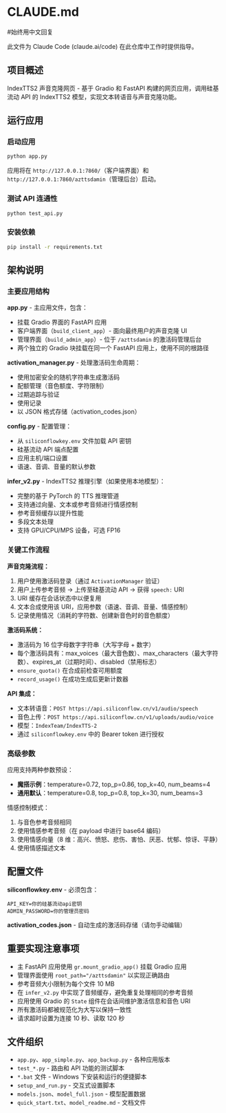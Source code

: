 # CLAUDE.md

#始终用中文回复

此文件为 Claude Code (claude.ai/code) 在此仓库中工作时提供指导。

## 项目概述

IndexTTS2 声音克隆网页 - 基于 Gradio 和 FastAPI 构建的网页应用，调用硅基流动 API 的 IndexTTS2 模型，实现文本转语音与声音克隆功能。

## 运行应用

### 启动应用
```bash
python app.py
```

应用将在 `http://127.0.0.1:7860/`（客户端界面）和 `http://127.0.0.1:7860/azttsdamin`（管理后台）启动。

### 测试 API 连通性
```bash
python test_api.py
```

### 安装依赖
```bash
pip install -r requirements.txt
```

## 架构说明

### 主要应用结构

**app.py** - 主应用文件，包含：
- 挂载 Gradio 界面的 FastAPI 应用
- 客户端界面（`build_client_app`）- 面向最终用户的声音克隆 UI
- 管理界面（`build_admin_app`）- 位于 `/azttsdamin` 的激活码管理后台
- 两个独立的 Gradio 块挂载在同一个 FastAPI 应用上，使用不同的根路径

**activation_manager.py** - 处理激活码生命周期：
- 使用加密安全的随机字符串生成激活码
- 配额管理（音色额度、字符限制）
- 过期追踪与验证
- 使用记录
- 以 JSON 格式存储（activation_codes.json）

**config.py** - 配置管理：
- 从 `siliconflowkey.env` 文件加载 API 密钥
- 硅基流动 API 端点配置
- 应用主机/端口设置
- 语速、音调、音量的默认参数

**infer_v2.py** - IndexTTS2 推理引擎（如果使用本地模型）：
- 完整的基于 PyTorch 的 TTS 推理管道
- 支持通过向量、文本或参考音频进行情感控制
- 参考音频缓存以提升性能
- 多段文本处理
- 支持 GPU/CPU/MPS 设备，可选 FP16

### 关键工作流程

**声音克隆流程：**
1. 用户使用激活码登录（通过 `ActivationManager` 验证）
2. 用户上传参考音频 → 上传至硅基流动 API → 获得 `speech:` URI
3. URI 缓存在会话状态中以便复用
4. 文本合成使用该 URI，应用参数（语速、音调、音量、情感控制）
5. 记录使用情况（消耗的字符数、创建新音色时的音色额度）

**激活码系统：**
- 激活码为 16 位字母数字字符串（大写字母 + 数字）
- 每个激活码具有：max_voices（最大音色数）、max_characters（最大字符数）、expires_at（过期时间）、disabled（禁用标志）
- `ensure_quota()` 在合成前检查可用额度
- `record_usage()` 在成功生成后更新计数器

**API 集成：**
- 文本转语音：`POST https://api.siliconflow.cn/v1/audio/speech`
- 音色上传：`POST https://api.siliconflow.cn/v1/uploads/audio/voice`
- 模型：`IndexTeam/IndexTTS-2`
- 通过 `siliconflowkey.env` 中的 Bearer token 进行授权

### 高级参数

应用支持两种参数预设：
- **魔搭示例**：temperature=0.72, top_p=0.86, top_k=40, num_beams=4
- **通用默认**：temperature=0.8, top_p=0.8, top_k=30, num_beams=3

情感控制模式：
1. 与音色参考音频相同
2. 使用情感参考音频（在 payload 中进行 base64 编码）
3. 使用情感向量（8 维：高兴、愤怒、悲伤、害怕、厌恶、忧郁、惊讶、平静）
4. 使用情感描述文本

## 配置文件

**siliconflowkey.env** - 必须包含：
```
API_KEY=你的硅基流动api密钥
ADMIN_PASSWORD=你的管理员密码
```

**activation_codes.json** - 自动生成的激活码存储（请勿手动编辑）

## 重要实现注意事项

- 主 FastAPI 应用使用 `gr.mount_gradio_app()` 挂载 Gradio 应用
- 管理界面使用 `root_path="/azttsdamin"` 以实现正确路由
- 参考音频大小限制为每个文件 10 MB
- 在 `infer_v2.py` 中实现了音频缓存，避免重复处理相同的参考音频
- 应用使用 Gradio 的 `State` 组件在会话间维护激活信息和音色 URI
- 所有激活码都被规范化为大写以保持一致性
- 请求超时设置为连接 10 秒、读取 120 秒

## 文件组织

- `app.py`、`app_simple.py`、`app_backup.py` - 各种应用版本
- `test_*.py` - 路由和 API 功能的测试脚本
- `*.bat` 文件 - Windows 下安装和运行的便捷脚本
- `setup_and_run.py` - 交互式设置脚本
- `models.json`、`model_full.json` - 模型配置数据
- `quick_start.txt`、`model_readme.md` - 文档文件